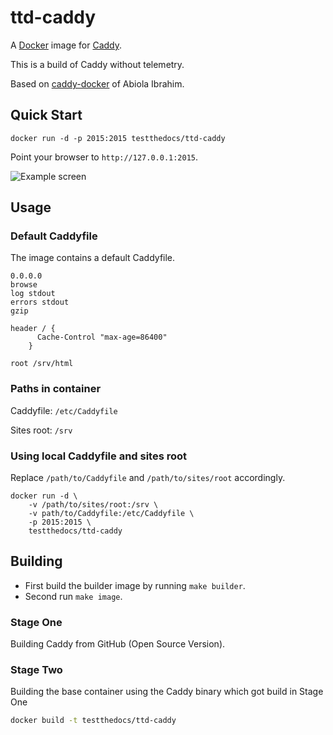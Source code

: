 # ttd-caddy

A [Docker](https://docker.com) image for [Caddy](https://caddyserver.com).

This is a build of Caddy without telemetry.

Based on [caddy-docker](https://github.com/abiosoft/caddy-docker) of Abiola Ibrahim.

## Quick Start

```shell
docker run -d -p 2015:2015 testthedocs/ttd-caddy
```
Point your browser to `http://127.0.0.1:2015`.

![Example screen](https://github.com/testthedocs/ttd-caddy/blob/master/docs/_static/ttd-caddy-default.png)

## Usage

### Default Caddyfile

The image contains a default Caddyfile.

```
0.0.0.0
browse
log stdout
errors stdout
gzip

header / {
      Cache-Control "max-age=86400"
    }

root /srv/html
```

### Paths in container

Caddyfile: `/etc/Caddyfile`

Sites root: `/srv`

### Using local Caddyfile and sites root

Replace `/path/to/Caddyfile` and `/path/to/sites/root` accordingly.

```shell
docker run -d \
    -v /path/to/sites/root:/srv \
    -v path/to/Caddyfile:/etc/Caddyfile \
    -p 2015:2015 \
    testthedocs/ttd-caddy
```

## Building

- First build the builder image by running `make builder`.
- Second run `make image`.

### Stage One

Building Caddy from GitHub (Open Source Version).

### Stage Two

Building the base container using the Caddy binary which got build in Stage One

```bash
docker build -t testthedocs/ttd-caddy
```
